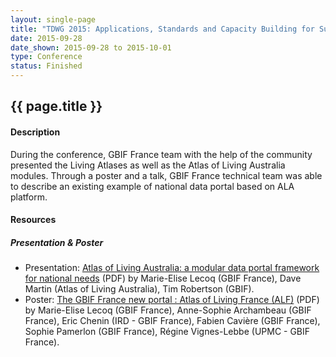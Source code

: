 ```yaml
--- 
layout: single-page
title: "TDWG 2015: Applications, Standards and Capacity Building for Sustaining Global Biodiversity"
date: 2015-09-28
date_shown: 2015-09-28 to 2015-10-01
type: Conference
status: Finished
---
```


## {{ page.title }}

#### Description 

During the conference, GBIF France team with the help of the community presented the Living Atlases as well as the Atlas of Living Australia modules. Through a poster and a talk, GBIF France technical team was able to describe an existing example of national data portal based on ALA platform.
        

#### Resources 

##### Presentation & Poster
- Presentation: [Atlas of Living Australia: a modular data portal framework for national needs](../assets/presentation/tdwg-2015/6-TDWG-talk.pdf) (PDF) by Marie-Elise Lecoq (GBIF France), Dave Martin (Atlas of Living Australia), Tim Robertson (GBIF).
- Poster: [The GBIF France new portal : Atlas of Living France (ALF)](../assets/presentation/tdwg-2015/6-ALF-poster.pdf) (PDF) by Marie-Elise Lecoq (GBIF France), Anne-Sophie Archambeau (GBIF France), Eric Chenin (IRD - GBIF France), Fabien Cavière (GBIF France), Sophie Pamerlon (GBIF France), Régine Vignes-Lebbe (UPMC - GBIF France).